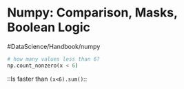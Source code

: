 # Numpy: Comparison, Masks, Boolean Logic
#DataScience/Handbook/numpy


```python
# how many values less than 6?
np.count_nonzero(x < 6)
```
::Is faster than `(x<6).sum()`::